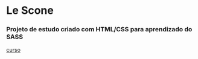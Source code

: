 # Le Scone

### Projeto de estudo criado com HTML/CSS para aprendizado do SASS

[curso](https://www.origamid.com/curso/css-com-sass)


